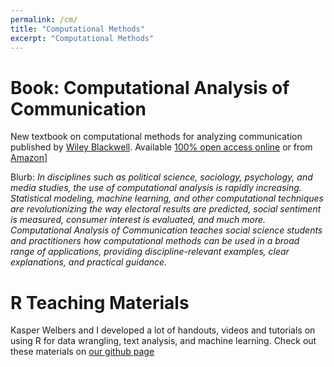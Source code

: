 ```yaml
---
permalink: /cm/
title: "Computational Methods"
excerpt: "Computational Methods"
---
```


# Book: Computational Analysis of Communication

New textbook on computational methods for analyzing communication published by [Wiley Blackwell](https://www.wiley.com/en-us/Computational+Analysis+of+Communication-p-9781119680239). Available [100% open access online](https://cssbook.net) or from [Amazon](https://www.amazon.com/Computational-Analysis-Communication-Wouter-Atteveldt/dp/1119680239)]

Blurb: _In disciplines such as political science, sociology, psychology, and media studies, the use of computational analysis is rapidly increasing. Statistical modeling, machine learning, and other computational techniques are revolutionizing the way electoral results are predicted, social sentiment is measured, consumer interest is evaluated, and much more. Computational Analysis of Communication teaches social science students and practitioners how computational methods can be used in a broad range of applications, providing discipline-relevant examples, clear explanations, and practical guidance._

# R Teaching Materials

Kasper Welbers and I developed a lot of handouts, videos and tutorials on using R for data wrangling, text analysis, and machine learning.
Check out these materials on [our github page](https://github.com/ccs-amsterdam/r-course-material)
